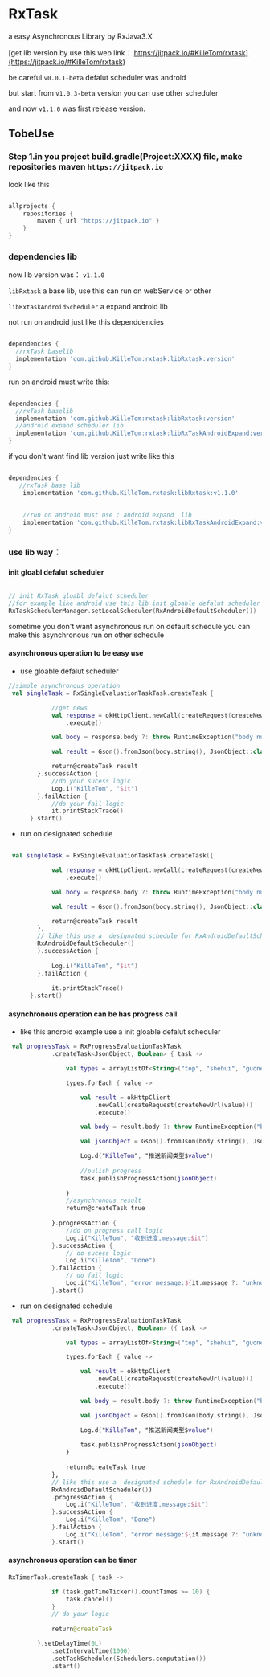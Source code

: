 # RxTask

a easy Asynchronous Library by RxJava3.X 

[get lib version by use this web link： https://jitpack.io/#KilleTom/rxtask](https://jitpack.io/#KilleTom/rxtask)

be careful `v0.0.1-beta` defalut scheduler was android 

but start from `v1.0.3-beta` version you can use other scheduler

and now `v1.1.0` was first release version.

## TobeUse

### Step 1.in you project build.gradle(Project:XXXX) file, make repositories maven `https://jitpack.io`

look like this

```gradle

allprojects {
    repositories {
        maven { url "https://jitpack.io" }
    }
}

```

### dependencies lib

now lib  version was： `v1.1.0`

`libRxtask` a base lib, use this can run on webService or other

`libRxtaskAndroidScheduler` a expand android  lib 


not run on android just like this dependdencies

```gradle

dependencies {
  //rxTask baselib
  implementation 'com.github.KilleTom:rxtask:libRxtask:version'
}

```

run on android must write this:

```gradle

dependencies {
  //rxTask baselib
  implementation 'com.github.KilleTom:rxtask:libRxtask:version'
  //android expand scheduler lib
  implementation 'com.github.KilleTom:rxtask:libRxTaskAndroidExpand:version'
}

```
if you don't want find lib version just write like this


```gradle

dependencies {
   //rxTask base lib 
    implementation 'com.github.KilleTom.rxtask:libRxtask:v1.1.0'
    
   
    //run on android must use : android expand  lib 
    implementation 'com.github.KilleTom.rxtask:libRxTaskAndroidExpand:v1.1.0'
}

```

### use lib way：

#### init gloabl defalut scheduler
```kotlin

// init RxTask gloabl defalut scheduler
//for example like android use this lib init gloable defalut scheduler
RxTaskSchedulerManager.setLocalScheduler(RxAndroidDefaultScheduler())

```
sometime you don't want asynchronous run on default schedule you can make this asynchronous run on other schedule

#### asynchronous operation to be easy use

- use gloable defalut scheduler
```kotlin
//simple asynchronous operation
 val singleTask = RxSingleEvaluationTaskTask.createTask {

            //get news
            val response = okHttpClient.newCall(createRequest(createNewUrl("top")))
                .execute()

            val body = response.body ?: throw RuntimeException("body null")

            val result = Gson().fromJson(body.string(), JsonObject::class.java)

            return@createTask result
        }.successAction {
            //do your sucess logic
            Log.i("KilleTom", "$it")
        }.failAction {
            //do your fail logic
            it.printStackTrace()
      }.start()
```
- run on designated schedule

```kotlin

 val singleTask = RxSingleEvaluationTaskTask.createTask({

            val response = okHttpClient.newCall(createRequest(createNewUrl("top")))
                .execute()

            val body = response.body ?: throw RuntimeException("body null")

            val result = Gson().fromJson(body.string(), JsonObject::class.java)

            return@createTask result
        },
        // like this use a  designated schedule for RxAndroidDefaultScheduler
        RxAndroidDefaultScheduler()
        ).successAction {
         
            Log.i("KilleTom", "$it")
        }.failAction {
            
            it.printStackTrace()
      }.start()
```

#### asynchronous operation can be has progress call

- like this android example use a init gloable defalut scheduler

```kotlin
 val progressTask = RxProgressEvaluationTaskTask
            .createTask<JsonObject, Boolean> { task ->

                val types = arrayListOf<String>("top", "shehui", "guonei")

                types.forEach { value ->

                    val result = okHttpClient
                        .newCall(createRequest(createNewUrl(value)))
                        .execute()

                    val body = result.body ?: throw RuntimeException("body null")

                    val jsonObject = Gson().fromJson(body.string(), JsonObject::class.java)

                    Log.d("KilleTom", "推送新闻类型$value")
                    
                    //pulish progress
                    task.publishProgressAction(jsonObject)
                    
                }
                //asynchronous result
                return@createTask true
                
            }.progressAction {
                //do on progress call logic
                Log.i("KilleTom", "收到进度,message:$it")
            }.successAction {
                // do sucess logic
                Log.i("KilleTom", "Done")
            }.failAction {
                // do fail logic
                Log.i("KilleTom", "error message:${it.message ?: "unknown"}")
            }.start()
```

- run on designated schedule

```kotlin
 val progressTask = RxProgressEvaluationTaskTask
            .createTask<JsonObject, Boolean> ({ task ->

                val types = arrayListOf<String>("top", "shehui", "guonei")

                types.forEach { value ->

                    val result = okHttpClient
                        .newCall(createRequest(createNewUrl(value)))
                        .execute()

                    val body = result.body ?: throw RuntimeException("body null")

                    val jsonObject = Gson().fromJson(body.string(), JsonObject::class.java)

                    Log.d("KilleTom", "推送新闻类型$value")
                    
                    task.publishProgressAction(jsonObject)
                }
                
                return@createTask true
            },
            // like this use a  designated schedule for RxAndroidDefaultScheduler
            RxAndroidDefaultScheduler())
            .progressAction {
                Log.i("KilleTom", "收到进度,message:$it")
            }.successAction {
                Log.i("KilleTom", "Done")
            }.failAction {
                Log.i("KilleTom", "error message:${it.message ?: "unknown"}")
            }.start()
```
#### asynchronous operation can be timer
```kotlin
RxTimerTask.createTask { task ->

            if (task.getTimeTicker().countTimes >= 10) {
                task.cancel()
            }
            // do your logic
            
            return@createTask

        }.setDelayTime(0L)
            .setIntervalTime(1000)
            .setTaskScheduler(Schedulers.computation())
            .start()
```

